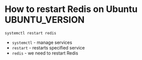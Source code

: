 # How to restart Redis on Ubuntu UBUNTU_VERSION

```redis
systemctl restart redis
```

- `systemctl` - manage services
- `restart` - restarts specified service
- `redis` - we need to restart Redis



